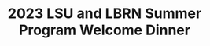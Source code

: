 ---
layout: post
title: 2023 LSU and LBRN Summer Program Welcome Dinner
categories: events
eventDate: May 23, 2020
startTime: 5:30pm
endTime: 7:00pm
description: Location to be Determined, The LSU Summer Program Welcome Dinner for students. 
---